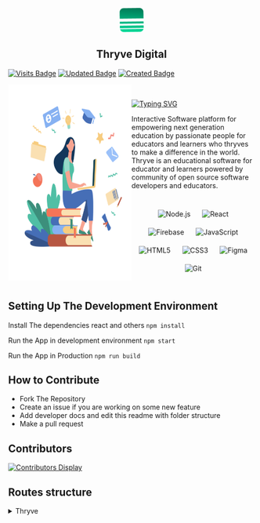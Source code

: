 <p align="center">
 <img width="50" height="50" src="/public/logo1.png">
</p>

<h2 align="center">Thryve Digital</h2>

[![Visits Badge](https://badges.pufler.dev/visits/KUNWAR-DIVYANSHU/Thryve)](https://github.com/KUNWAR-DIVYANSHU/Thryve)
[![Updated Badge](https://badges.pufler.dev/updated/KUNWAR-DIVYANSHU/Thryve)](https://github.com/KUNWAR-DIVYANSHU/Thryve)
[![Created Badge](https://badges.pufler.dev/created/KUNWAR-DIVYANSHU/Thryve)](https://github.com/KUNWAR-DIVYANSHU/Thryve)



<img align="left" width="50%" height="400" src="/src/image/mainIllustration.svg">
<br/>

[![Typing SVG](https://readme-typing-svg.herokuapp.com?color=55F700&center=true&lines=Welcome+To+Thryve+Digital)](https://git.io/typing-svg)

Interactive Software platform for empowering next generation education by passionate people for educators and learners who thryves to make a difference in the world. Thryve is an educational software for educator and learners powered by community of open source software developers and educators. 

<br/>

<div align="center">  
<img style="margin: 10px" src="https://profilinator.rishav.dev/skills-assets/nodejs-original-wordmark.svg" alt="Node.js" height="50" />  
<img style="margin: 10px" src="https://profilinator.rishav.dev/skills-assets/react-original-wordmark.svg" alt="React" height="50" /> 
<img style="margin: 10px" src="https://profilinator.rishav.dev/skills-assets/firebase.png" alt="Firebase" height="50" />  
<img style="margin: 10px" src="https://profilinator.rishav.dev/skills-assets/javascript-original.svg" alt="JavaScript" height="50" />  
<img style="margin: 10px" src="https://profilinator.rishav.dev/skills-assets/html5-original-wordmark.svg" alt="HTML5" height="50" />  
<img style="margin: 10px" src="https://profilinator.rishav.dev/skills-assets/css3-original-wordmark.svg" alt="CSS3" height="50" />  
<img style="margin: 10px" src="https://profilinator.rishav.dev/skills-assets/figma-icon.svg" alt="Figma" height="50" />  
<img style="margin: 10px" src="https://profilinator.rishav.dev/skills-assets/git-scm-icon.svg" alt="Git" height="50" />  
</div>

<br clear="left"/>




## **Setting Up The Development Environment**

Install The dependencies react and others `npm install`

Run the App in development environment `npm start`

Run the App in Production `npm run build`

## **How to Contribute**
- Fork The Repository 
- Create an issue if you are working on some new feature
- Add developer docs and edit this readme with folder structure
- Make a pull request

## **Contributors**

[![Contributors Display](https://badges.pufler.dev/contributors/KUNWAR-DIVYANSHU/Thryve?size=50&padding=5&bots=true)](https://github.com/KUNWAR-DIVYANSHU/Thryve)

## **Routes structure**

<details><summary>Thryve</summary>
 
1. [Home](https://github.com/KUNWAR-DIVYANSHU/Thryve/blob/master/%5Csrc%5Celements%5CHome%5CHome.js)

<details>
<summary>
 2. [Authenticate](https://github.com/KUNWAR-DIVYANSHU/Thryve/blob/master/%5Csrc%5Celements%5CAuthenticate.js)
</summary>
 
- [login](https://github.com/KUNWAR-DIVYANSHU/Thryve/blob/master/%5Csrc%5Celements%5CAuthenticate%5CLogin%5CLogin.js)
- [register](https://github.com/KUNWAR-DIVYANSHU/Thryve/blob/master/%5Csrc%5Celements%5CAuthenticate%5CRegister%5CRegister.js)
- [forgetpass](https://github.com/KUNWAR-DIVYANSHU/Thryve/blob/master/%5Csrc%5Celements%5CAuthenticate%5CForgetpass%5CForgetpass.js)
 
 </details>
 
3. [Dashboard](https://github.com/KUNWAR-DIVYANSHU/Thryve/blob/master/%5Csrc%5Celements%5CDashboard%5CDashboard.js)
 
4. [Docs](https://github.com/KUNWAR-DIVYANSHU/Thryve/blob/master/%5Csrc%5Celements%5CDocs%5CDocs.js)
 
</details>
